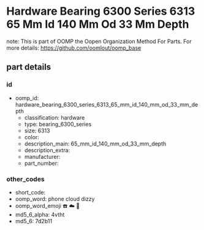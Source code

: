 # Hardware Bearing 6300 Series 6313 65 Mm Id 140 Mm Od 33 Mm Depth  

note: This is part of OOMP the Oopen Organization Method For Parts. For more details: https://github.com/oomlout/oomp_base

##  part details





### id
* oomp_id: hardware_bearing_6300_series_6313_65_mm_id_140_mm_od_33_mm_depth
  * classification: hardware
  * type: bearing_6300_series
  * size: 6313
  * color: 
  * description_main: 65_mm_id_140_mm_od_33_mm_depth
  * description_extra: 
  * manufacturer: 
  * part_number: 

### other_codes
* short_code: 
* oomp_word: phone cloud dizzy
* oomp_word_emoji :phone: :cloud: :dizzy:
* md5_6_alpha: 4vtht
* md5_6: 7d2b11